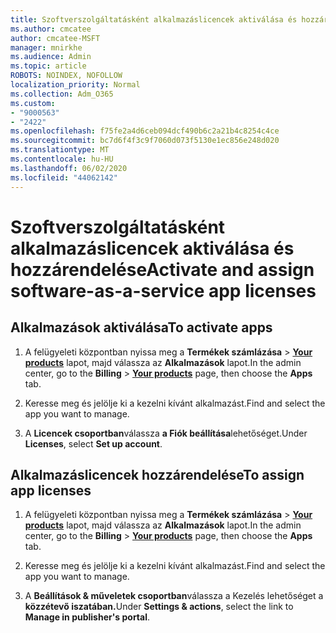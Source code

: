 ```yaml
---
title: Szoftverszolgáltatásként alkalmazáslicencek aktiválása és hozzárendelése
ms.author: cmcatee
author: cmcatee-MSFT
manager: mnirkhe
ms.audience: Admin
ms.topic: article
ROBOTS: NOINDEX, NOFOLLOW
localization_priority: Normal
ms.collection: Adm_O365
ms.custom:
- "9000563"
- "2422"
ms.openlocfilehash: f75fe2a4d6ceb094dcf490b6c2a21b4c8254c4ce
ms.sourcegitcommit: bc7d6f4f3c9f7060d073f5130e1ec856e248d020
ms.translationtype: MT
ms.contentlocale: hu-HU
ms.lasthandoff: 06/02/2020
ms.locfileid: "44062142"
---
```

# <a name="activate-and-assign-software-as-a-service-app-licenses"></a><span data-ttu-id="d8bb1-102">Szoftverszolgáltatásként alkalmazáslicencek aktiválása és hozzárendelése</span><span class="sxs-lookup"><span data-stu-id="d8bb1-102">Activate and assign software-as-a-service app licenses</span></span> 

## <a name="to-activate-apps"></a><span data-ttu-id="d8bb1-103">Alkalmazások aktiválása</span><span class="sxs-lookup"><span data-stu-id="d8bb1-103">To activate apps</span></span>

1. <span data-ttu-id="d8bb1-104">A felügyeleti központban nyissa meg a **Termékek számlázása**  >  **[Your products](https://go.microsoft.com/fwlink/p/?linkid=842054)** lapot, majd válassza az **Alkalmazások** lapot.</span><span class="sxs-lookup"><span data-stu-id="d8bb1-104">In the admin center, go to the **Billing** > **[Your products](https://go.microsoft.com/fwlink/p/?linkid=842054)** page, then choose the **Apps** tab.</span></span>

2. <span data-ttu-id="d8bb1-105">Keresse meg és jelölje ki a kezelni kívánt alkalmazást.</span><span class="sxs-lookup"><span data-stu-id="d8bb1-105">Find and select the app you want to manage.</span></span>

3. <span data-ttu-id="d8bb1-106">A **Licencek csoportban**válassza **a Fiók beállítása**lehetőséget.</span><span class="sxs-lookup"><span data-stu-id="d8bb1-106">Under **Licenses**, select **Set up account**.</span></span>  

## <a name="to-assign-app-licenses"></a><span data-ttu-id="d8bb1-107">Alkalmazáslicencek hozzárendelése</span><span class="sxs-lookup"><span data-stu-id="d8bb1-107">To assign app licenses</span></span>

1. <span data-ttu-id="d8bb1-108">A felügyeleti központban nyissa meg a **Termékek számlázása**  >  **[Your products](https://go.microsoft.com/fwlink/p/?linkid=842054)** lapot, majd válassza az **Alkalmazások** lapot.</span><span class="sxs-lookup"><span data-stu-id="d8bb1-108">In the admin center, go to the **Billing** > **[Your products](https://go.microsoft.com/fwlink/p/?linkid=842054)** page, then choose the **Apps** tab.</span></span>

2. <span data-ttu-id="d8bb1-109">Keresse meg és jelölje ki a kezelni kívánt alkalmazást.</span><span class="sxs-lookup"><span data-stu-id="d8bb1-109">Find and select the app you want to manage.</span></span>  

3. <span data-ttu-id="d8bb1-110">A **Beállítások & műveletek csoportban**válassza a Kezelés lehetőséget a **közzétevő iszatában.**</span><span class="sxs-lookup"><span data-stu-id="d8bb1-110">Under **Settings & actions**, select the link to **Manage in publisher's portal**.</span></span>